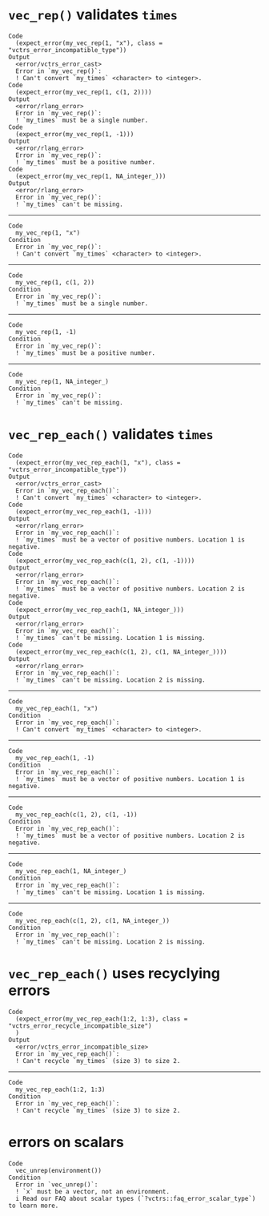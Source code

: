 # `vec_rep()` validates `times`

    Code
      (expect_error(my_vec_rep(1, "x"), class = "vctrs_error_incompatible_type"))
    Output
      <error/vctrs_error_cast>
      Error in `my_vec_rep()`:
      ! Can't convert `my_times` <character> to <integer>.
    Code
      (expect_error(my_vec_rep(1, c(1, 2))))
    Output
      <error/rlang_error>
      Error in `my_vec_rep()`:
      ! `my_times` must be a single number.
    Code
      (expect_error(my_vec_rep(1, -1)))
    Output
      <error/rlang_error>
      Error in `my_vec_rep()`:
      ! `my_times` must be a positive number.
    Code
      (expect_error(my_vec_rep(1, NA_integer_)))
    Output
      <error/rlang_error>
      Error in `my_vec_rep()`:
      ! `my_times` can't be missing.

---

    Code
      my_vec_rep(1, "x")
    Condition
      Error in `my_vec_rep()`:
      ! Can't convert `my_times` <character> to <integer>.

---

    Code
      my_vec_rep(1, c(1, 2))
    Condition
      Error in `my_vec_rep()`:
      ! `my_times` must be a single number.

---

    Code
      my_vec_rep(1, -1)
    Condition
      Error in `my_vec_rep()`:
      ! `my_times` must be a positive number.

---

    Code
      my_vec_rep(1, NA_integer_)
    Condition
      Error in `my_vec_rep()`:
      ! `my_times` can't be missing.

# `vec_rep_each()` validates `times`

    Code
      (expect_error(my_vec_rep_each(1, "x"), class = "vctrs_error_incompatible_type"))
    Output
      <error/vctrs_error_cast>
      Error in `my_vec_rep_each()`:
      ! Can't convert `my_times` <character> to <integer>.
    Code
      (expect_error(my_vec_rep_each(1, -1)))
    Output
      <error/rlang_error>
      Error in `my_vec_rep_each()`:
      ! `my_times` must be a vector of positive numbers. Location 1 is negative.
    Code
      (expect_error(my_vec_rep_each(c(1, 2), c(1, -1))))
    Output
      <error/rlang_error>
      Error in `my_vec_rep_each()`:
      ! `my_times` must be a vector of positive numbers. Location 2 is negative.
    Code
      (expect_error(my_vec_rep_each(1, NA_integer_)))
    Output
      <error/rlang_error>
      Error in `my_vec_rep_each()`:
      ! `my_times` can't be missing. Location 1 is missing.
    Code
      (expect_error(my_vec_rep_each(c(1, 2), c(1, NA_integer_))))
    Output
      <error/rlang_error>
      Error in `my_vec_rep_each()`:
      ! `my_times` can't be missing. Location 2 is missing.

---

    Code
      my_vec_rep_each(1, "x")
    Condition
      Error in `my_vec_rep_each()`:
      ! Can't convert `my_times` <character> to <integer>.

---

    Code
      my_vec_rep_each(1, -1)
    Condition
      Error in `my_vec_rep_each()`:
      ! `my_times` must be a vector of positive numbers. Location 1 is negative.

---

    Code
      my_vec_rep_each(c(1, 2), c(1, -1))
    Condition
      Error in `my_vec_rep_each()`:
      ! `my_times` must be a vector of positive numbers. Location 2 is negative.

---

    Code
      my_vec_rep_each(1, NA_integer_)
    Condition
      Error in `my_vec_rep_each()`:
      ! `my_times` can't be missing. Location 1 is missing.

---

    Code
      my_vec_rep_each(c(1, 2), c(1, NA_integer_))
    Condition
      Error in `my_vec_rep_each()`:
      ! `my_times` can't be missing. Location 2 is missing.

# `vec_rep_each()` uses recyclying errors

    Code
      (expect_error(my_vec_rep_each(1:2, 1:3), class = "vctrs_error_recycle_incompatible_size")
      )
    Output
      <error/vctrs_error_incompatible_size>
      Error in `my_vec_rep_each()`:
      ! Can't recycle `my_times` (size 3) to size 2.

---

    Code
      my_vec_rep_each(1:2, 1:3)
    Condition
      Error in `my_vec_rep_each()`:
      ! Can't recycle `my_times` (size 3) to size 2.

# errors on scalars

    Code
      vec_unrep(environment())
    Condition
      Error in `vec_unrep()`:
      ! `x` must be a vector, not an environment.
      i Read our FAQ about scalar types (`?vctrs::faq_error_scalar_type`) to learn more.

